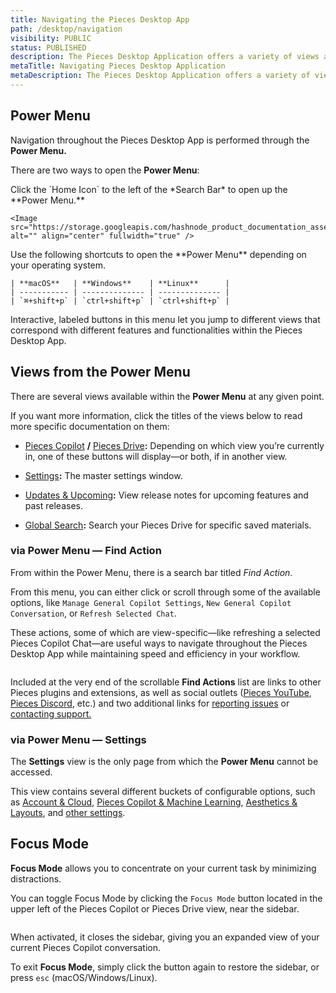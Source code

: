 ```yaml
---
title: Navigating the Pieces Desktop App
path: /desktop/navigation
visibility: PUBLIC
status: PUBLISHED
description: The Pieces Desktop Application offers a variety of views and layouts to enhance your workflow, with primary navigation occurring through the Power Menu.
metaTitle: Navigating Pieces Desktop Application
metaDescription: The Pieces Desktop Application offers a variety of views and layouts to enhance your workflow, with primary navigation occurring through the Power Menu.
---
```


## Power Menu

Navigation throughout the Pieces Desktop App is performed through the **Power Menu.**

There are two ways to open the **Power Menu**:

<Steps>
  <Step title="via Home Icon">
    Click the `Home Icon` to the left of the *Search Bar* to open up the **Power Menu.**

    <Image src="https://storage.googleapis.com/hashnode_product_documentation_assets/desktop_app_assets/desktop_app_MAIN/new_media/Settings/Support%20%26%20Information/scrolling_power_menu.gif" alt="" align="center" fullwidth="true" />
  </Step>

  <Step title="via Shortcuts">
    Use the following shortcuts to open the **Power Menu** depending on your operating system.

    | **macOS**   | **Windows**    | **Linux**      |
    | ----------- | -------------- | -------------- |
    | `⌘+shift+p` | `ctrl+shift+p` | `ctrl+shift+p` |
  </Step>
</Steps>

Interactive, labeled buttons in this menu let you jump to different views that correspond with different features and functionalities within the Pieces Desktop App.

## Views from the Power Menu

There are several views available within the **Power Menu** at any given point.

If you want more information, click the titles of the views below to read more specific documentation on them:

* [Pieces Copilot](/products/desktop/copilot) **/** [Pieces Drive](/products/desktop/drive)**:** Depending on which view you’re currently in, one of these buttons will display—or both, if in another view.

* [Settings](/products/desktop/navigation/settings)**:** The master settings window.

* [Updates & Upcoming](/products/desktop/navigation/updates)**:** View release notes for upcoming features and past releases.

* [Global Search](/products/desktop/navigation/global-search)**:** Search your Pieces Drive for specific saved materials.

### via Power Menu — Find Action

From within the Power Menu, there is a search bar titled *Find Action*.

From this menu, you can either click or scroll through some of the available options, like `Manage General Copilot Settings`, `New General Copilot Conversation`, or `Refresh Selected Chat`.

These actions, some of which are view-specific—like refreshing a selected Pieces Copilot Chat—are useful ways to navigate throughout the Pieces Desktop App while maintaining speed and efficiency in your workflow.

<Image src="https://storage.googleapis.com/hashnode_product_documentation_assets/desktop_app_assets/desktop_app_MAIN/new_media/Settings/Support%20%26%20Information/searching_powermenu.png" alt="" align="center" fullwidth="true" />

Included at the very end of the scrollable **Find Actions** list are links to other Pieces plugins and extensions, as well as social outlets (<a target="_blank" href="https://www.youtube.com/@getpieces">Pieces YouTube</a>, [Pieces Discord](https://discord.com/invite/getpieces), etc.) and two additional links for <a target="_blank" href="https://github.com/pieces-app/support/issues">reporting issues</a> or <a target="_blank" href="https://getpieces.typeform.com/to/mCjBSIjF?typeform-source=beta.docs.pieces.app#page=docs-support">contacting support.</a>

### via Power Menu — Settings

The **Settings** view is the only page from which the **Power Menu** cannot be accessed.

This view contains several different buckets of configurable options, such as [Account & Cloud](/products/desktop/configuration/account-and-cloud), [Pieces Copilot & Machine Learning](/products/desktop/configuration/copilot-and-machine-learning), [Aesthetics & Layouts](/products/desktop/configuration/aesthetics-layout), and [other settings](/products/desktop/configuration/additional-settings).

## Focus Mode

**Focus Mode** allows you to concentrate on your current task by minimizing distractions.

You can toggle Focus Mode by clicking the `Focus Mode` button located in the upper left of the Pieces Copilot or Pieces Drive view, near the sidebar.

<Image src="https://storage.googleapis.com/hashnode_product_documentation_assets/desktop_app_assets/desktop_app_MAIN/new_media/Pieces%20Copilot/Configure/toggling_sidebar_in_copilot.gif" alt="" align="center" fullwidth="true" />

When activated, it closes the sidebar, giving you an expanded view of your current Pieces Copilot conversation.

To exit **Focus Mode**, simply click the button again to restore the sidebar, or press `esc` (macOS/Windows/Linux).
